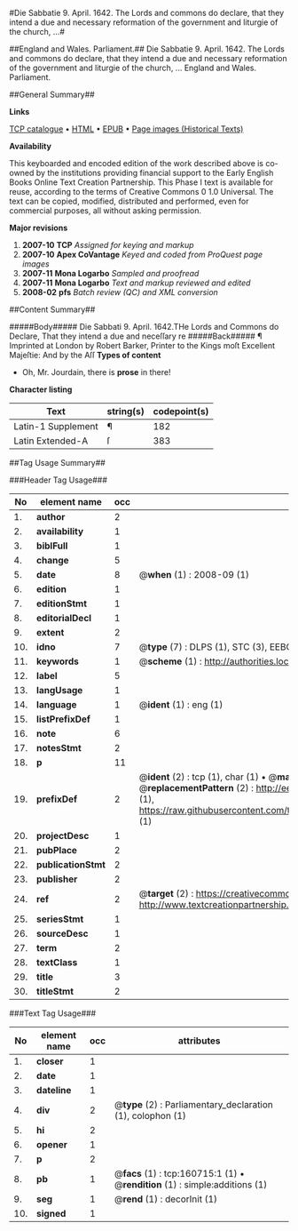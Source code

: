 #Die Sabbatie 9. April. 1642. The Lords and commons do declare, that they intend a due and necessary reformation of the government and liturgie of the church, ...#

##England and Wales. Parliament.##
Die Sabbatie 9. April. 1642. The Lords and commons do declare, that they intend a due and necessary reformation of the government and liturgie of the church, ...
England and Wales. Parliament.

##General Summary##

**Links**

[TCP catalogue](http://www.ota.ox.ac.uk/tcp/)  • 
[HTML](http://tei.it.ox.ac.uk/tcp/Texts-HTML/free/A82/A82874.html)  • 
[EPUB](http://tei.it.ox.ac.uk/tcp/Texts-EPUB/free/A82/A82874.epub) • 
[Page images (Historical Texts)](https://data.historicaltexts.jisc.ac.uk/view?pubId=eebo-99869239e&pageId=eebo-99869239e-160715-1)

**Availability**

This keyboarded and encoded edition of the
	       work described above is co-owned by the institutions
	       providing financial support to the Early English Books
	       Online Text Creation Partnership. This Phase I text is
	       available for reuse, according to the terms of Creative
	       Commons 0 1.0 Universal. The text can be copied,
	       modified, distributed and performed, even for
	       commercial purposes, all without asking permission.

**Major revisions**

1. __2007-10__ __TCP__ *Assigned for keying and markup*
1. __2007-10__ __Apex CoVantage__ *Keyed and coded from ProQuest page images*
1. __2007-11__ __Mona Logarbo__ *Sampled and proofread*
1. __2007-11__ __Mona Logarbo__ *Text and markup reviewed and edited*
1. __2008-02__ __pfs__ *Batch review (QC) and XML conversion*

##Content Summary##

#####Body#####
Die Sabbati 9. April. 1642.THe Lords and Commons do Declare, That they intend a due and neceſſary re
#####Back#####
¶ Imprinted at London by Robert Barker, Printer to the Kings moſt Excellent Majeſtie: And by the Aſſ
**Types of content**

  * Oh, Mr. Jourdain, there is **prose** in there!

**Character listing**


|Text|string(s)|codepoint(s)|
|---|---|---|
|Latin-1 Supplement|¶|182|
|Latin Extended-A|ſ|383|

##Tag Usage Summary##

###Header Tag Usage###

|No|element name|occ|attributes|
|---|---|---|---|
|1.|__author__|2||
|2.|__availability__|1||
|3.|__biblFull__|1||
|4.|__change__|5||
|5.|__date__|8| @__when__ (1) : 2008-09 (1)|
|6.|__edition__|1||
|7.|__editionStmt__|1||
|8.|__editorialDecl__|1||
|9.|__extent__|2||
|10.|__idno__|7| @__type__ (7) : DLPS (1), STC (3), EEBO-CITATION (1), PROQUEST (1), VID (1)|
|11.|__keywords__|1| @__scheme__ (1) : http://authorities.loc.gov/ (1)|
|12.|__label__|5||
|13.|__langUsage__|1||
|14.|__language__|1| @__ident__ (1) : eng (1)|
|15.|__listPrefixDef__|1||
|16.|__note__|6||
|17.|__notesStmt__|2||
|18.|__p__|11||
|19.|__prefixDef__|2| @__ident__ (2) : tcp (1), char (1)  •  @__matchPattern__ (2) : ([0-9\-]+):([0-9IVX]+) (1), (.+) (1)  •  @__replacementPattern__ (2) : http://eebo.chadwyck.com/downloadtiff?vid=$1&page=$2 (1), https://raw.githubusercontent.com/textcreationpartnership/Texts/master/tcpchars.xml#$1 (1)|
|20.|__projectDesc__|1||
|21.|__pubPlace__|2||
|22.|__publicationStmt__|2||
|23.|__publisher__|2||
|24.|__ref__|2| @__target__ (2) : https://creativecommons.org/publicdomain/zero/1.0/ (1), http://www.textcreationpartnership.org/docs/. (1)|
|25.|__seriesStmt__|1||
|26.|__sourceDesc__|1||
|27.|__term__|2||
|28.|__textClass__|1||
|29.|__title__|3||
|30.|__titleStmt__|2||


###Text Tag Usage###

|No|element name|occ|attributes|
|---|---|---|---|
|1.|__closer__|1||
|2.|__date__|1||
|3.|__dateline__|1||
|4.|__div__|2| @__type__ (2) : Parliamentary_declaration (1), colophon (1)|
|5.|__hi__|2||
|6.|__opener__|1||
|7.|__p__|2||
|8.|__pb__|1| @__facs__ (1) : tcp:160715:1 (1)  •  @__rendition__ (1) : simple:additions (1)|
|9.|__seg__|1| @__rend__ (1) : decorInit (1)|
|10.|__signed__|1||
